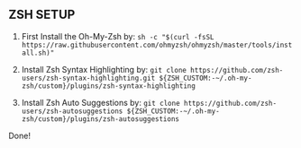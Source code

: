 ## ZSH SETUP

1. First Install the Oh-My-Zsh by:
`
sh -c "$(curl -fsSL https://raw.githubusercontent.com/ohmyzsh/ohmyzsh/master/tools/install.sh)"
`

2. Install Zsh Syntax Highlighting by:
`
git clone https://github.com/zsh-users/zsh-syntax-highlighting.git ${ZSH_CUSTOM:-~/.oh-my-zsh/custom}/plugins/zsh-syntax-highlighting
`

3. Install Zsh Auto Suggestions by:
`
git clone https://github.com/zsh-users/zsh-autosuggestions ${ZSH_CUSTOM:-~/.oh-my-zsh/custom}/plugins/zsh-autosuggestions
`

Done!
